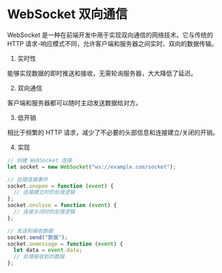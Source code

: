 # WebSocket 双向通信

WebSocket 是一种在前端开发中用于实现双向通信的网络技术。它与传统的 HTTP 请求-响应模式不同，允许客户端和服务器之间实时、双向的数据传输。

1. 实时性

能够实现数据的即时推送和接收，无需轮询服务器，大大降低了延迟。

2. 双向通信

客户端和服务器都可以随时主动发送数据给对方。

3. 低开销

相比于频繁的 HTTP 请求，减少了不必要的头部信息和连接建立/关闭的开销。

4. 实现

```js
// 创建 WebSocket 连接
let socket = new WebSocket("ws://example.com/socket");

// 处理连接事件
socket.onopen = function (event) {
  // 连接建立时的处理逻辑
};
socket.onclose = function (event) {
  // 连接关闭时的处理逻辑
};

// 发送和接收数据
socket.send("数据");
socket.onmessage = function (event) {
  let data = event.data;
  // 处理接收到的数据
};
```
